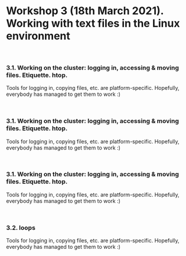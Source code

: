 # Workshop 3 (18th March 2021). Working with text files in the Linux environment
&nbsp;  
  
### 3.1. Working on the cluster: logging in, accessing & moving files. Etiquette. htop.

Tools for logging in, copying files, etc. are platform-specific. Hopefully, everybody has managed to get them to work :)  
  

&nbsp;  
### 3.1. Working on the cluster: logging in, accessing & moving files. Etiquette. htop.

Tools for logging in, copying files, etc. are platform-specific. Hopefully, everybody has managed to get them to work :)  
  

&nbsp;  
### 3.1. Working on the cluster: logging in, accessing & moving files. Etiquette. htop.

Tools for logging in, copying files, etc. are platform-specific. Hopefully, everybody has managed to get them to work :)  
  

&nbsp;  
### 3.2. loops 

Tools for logging in, copying files, etc. are platform-specific. Hopefully, everybody has managed to get them to work :)  

&nbsp;  
